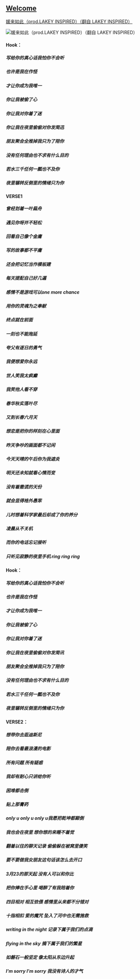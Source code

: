 ## [Welcome  ](https://zkeq.github.io/zkeq/%C2%B7index.htm)

[媛来如此（prod.LAKEY INSPIRED）（翻自 LAKEY INSPIRED）](https://music.163.com/#/song?id=1386617144)

![媛来如此（prod.LAKEY INSPIRED）（翻自 LAKEY INSPIRED）](http://p2.music.126.net/YqmBePdnihH4u1nmVazu3A==/109951164322518577.jpg?param=66y66 "媛来如此（prod.LAKEY INSPIRED）（翻自 LAKEY INSPIRED）")

#### Hook：
##### 写给你的真心话我怕你不会听
##### 也许是我在作怪
##### 才让你成为我唯一
##### 你让我被偷了心
##### 你让我对你着了迷
##### 你让我在夜里偷偷对你发简迅
##### 朋友聚会全推掉我只为了陪你
##### 没有任何理由也不求有什么目的
##### 若水三千任何一瓢也不及你
##### 夜里辗转反侧里的情绪只为你

#### VERSE1
##### 曾经划着一叶扁舟
##### 遇见你呀并不轻松
##### 回看自己像个金庸
##### 写的故事都不平庸
##### 还会把记忆当作模板建
##### 每天提配自己好几遍
##### 感情不是游戏可以one more chance
##### 用你的灵魂为之奉献
##### 终点就在前面
##### 一刻也不能拖延
##### 夸父有逐日的勇气
##### 我便想爱你永远
##### 世人笑我太疯癫
##### 我笑他人看不穿
##### 春华秋实落叶尽
##### 又到长春六月天
##### 想恋是把你的样刻在心里面
##### 昨天争吵的画面都不记闲
##### 今天天晴的午后你为我遮炎
##### 明天还未知就看心情而变
##### 没有着撒谎的天份
##### 就会显得格外愚笨
##### 儿时想着科学家最后却成了你的养分
##### 凌晨从不关机
##### 而你的电话忘记接听
##### 只听见寂静的夜里手机 ring ring ring

#### Hook：
##### 写给你的真心话我怕你不会听
##### 也许是我在作怪
##### 才让你成为我唯一
##### 你让我被偷了心
##### 你让我对你着了迷
##### 你让我在夜里偷偷对你发简讯
##### 朋友聚会全推掉我只为了陪你
##### 没有任何理由也不求有什么目的
##### 若水三千任何一瓢也不及你
##### 夜里辗转反侧里的情绪只为你

#### VERSE2：
##### 想带你去逛迪斯尼
##### 陪你去看最浪漫的电影
##### 所有问题 所有疑惑
##### 我却有耐心只讲给你听
##### 困难都击倒
##### 贴上那膏药
##### only u only u only u我愿把乾坤都颠倒
##### 我也会在夜里 想你想的来睡不着觉
##### 翻着以往的聊天记录 偷偷躲在被窝里傻笑
##### 要不要做我女朋友这句话该怎么去开口
##### 3月23的那天起 没有人可以和你比
##### 把你捧在手心里 喝醉了有我陪着你
##### 四目相对 相互依偎 感情里从来都不分错对
##### 十指相扣 爱的魔咒 坠入了河中也无需施救
##### writing in the night 记录下属于我们的点滴
##### flying in the sky   摘下属于我们的繁星
##### 如磐石一般坚定  像太阳从东边升起
##### I'm sorry I'm sorry 我没有诗人的才气








<audio id="bgmMusic" src="http://music.163.com/song/media/outer/url?id=1386617144.mp3" preload="auto" type="audio/mp3" autoplay loop></audio>
